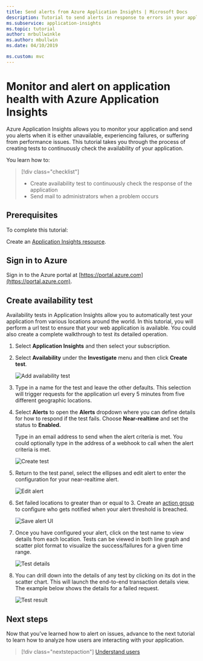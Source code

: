 ```yaml
---
title: Send alerts from Azure Application Insights | Microsoft Docs
description: Tutorial to send alerts in response to errors in your application using Azure Application Insights.
ms.subservice: application-insights
ms.topic: tutorial
author: mrbullwinkle
ms.author: mbullwin
ms.date: 04/10/2019

ms.custom: mvc
---
```


# Monitor and alert on application health with Azure Application Insights

Azure Application Insights allows you to monitor your application and send you alerts when it is either unavailable, experiencing failures, or suffering from performance issues.  This tutorial takes you through the process of creating tests to continuously check the availability of your application.

You learn how to:

> [!div class="checklist"]
> * Create availability test to continuously check the response of the application
> * Send mail to administrators when a problem occurs

## Prerequisites

To complete this tutorial:

Create an [Application Insights resource](https://docs.microsoft.com/azure/azure-monitor/learn/dotnetcore-quick-start#enable-application-insights).

## Sign in to Azure

Sign in to the Azure portal at [https://portal.azure.com](https://portal.azure.com).

## Create availability test

Availability tests in Application Insights allow you to automatically test your application from various locations around the world.   In this tutorial, you will perform a url test to ensure that your web application is available.  You could also create a complete walkthrough to test its detailed operation. 

1. Select **Application Insights** and then select your subscription.  

2. Select **Availability** under the **Investigate** menu and then click **Create test**.

    ![Add availability test](media/tutorial-alert/add-test-001.png)

3. Type in a name for the test and leave the other defaults.  This selection will trigger requests for the application url every 5 minutes from five different geographic locations.

4. Select **Alerts** to open the **Alerts** dropdown where you can define details for how to respond if the test fails. Choose **Near-realtime** and set the status to **Enabled.**

    Type in an email address to send when the alert criteria is met.  You could optionally type in the address of a webhook to call when the alert criteria is met.

    ![Create test](media/tutorial-alert/create-test-001.png)

5. Return to the test panel, select the ellipses and edit alert to enter the configuration for your near-realtime alert.

    ![Edit alert](media/tutorial-alert/edit-alert-001.png)

6. Set failed locations to greater than or equal to 3. Create an [action group](https://docs.microsoft.com/azure/azure-monitor/platform/action-groups) to configure who gets notified when your alert threshold is breached.

    ![Save alert UI](media/tutorial-alert/save-alert-001.png)

7. Once you have configured your alert, click on the test name to view details from each location. Tests can be viewed in both line graph and scatter plot format to visualize the success/failures for a given time range.

    ![Test details](media/tutorial-alert/test-details-001.png)

8. You can drill down into the details of any test by clicking on its dot in the scatter chart. This will launch the end-to-end transaction details view. The example below shows the details for a failed request.

    ![Test result](media/tutorial-alert/test-result-001.png)
  
## Next steps

Now that you've learned how to alert on issues, advance to the next tutorial to learn how to analyze how users are interacting with your application.

> [!div class="nextstepaction"]
> [Understand users](../../azure-monitor/learn/tutorial-users.md)
